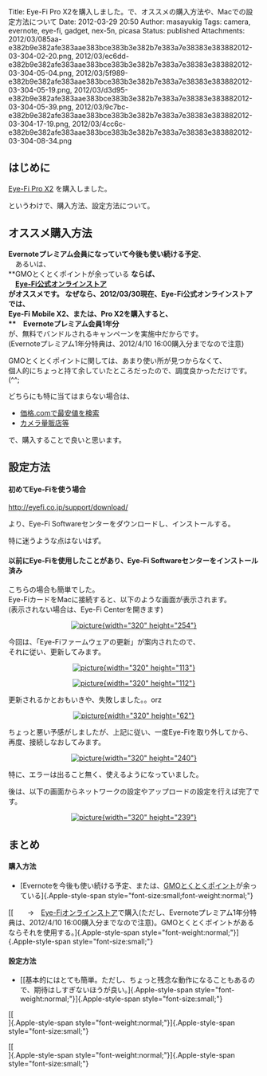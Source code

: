 Title: Eye-Fi Pro X2を購入しました。で、オススメの購入方法や、Macでの設定方法について
Date: 2012-03-29 20:50
Author: masayukig
Tags: camera, evernote, eye-fi, gadget, nex-5n, picasa
Status: published
Attachments: 2012/03/085aa-e382b9e382afe383aae383bce383b3e382b7e383a7e38383e383882012-03-304-02-20.png, 2012/03/ec6dd-e382b9e382afe383aae383bce383b3e382b7e383a7e38383e383882012-03-304-05-04.png, 2012/03/5f989-e382b9e382afe383aae383bce383b3e382b7e383a7e38383e383882012-03-304-05-19.png, 2012/03/d3d95-e382b9e382afe383aae383bce383b3e382b7e383a7e38383e383882012-03-304-05-39.png, 2012/03/9c7bc-e382b9e382afe383aae383bce383b3e382b7e383a7e38383e383882012-03-304-17-19.png, 2012/03/4cc6c-e382b9e382afe383aae383bce383b3e382b7e383a7e38383e383882012-03-304-08-34.png

はじめに
--------

[Eye-Fi Pro X2](http://www.eyefi.co.jp/products/prox2) を購入しました。

<div style="margin:0;">

というわけで、購入方法、設定方法について。

</div>

オススメ購入方法
----------------

<div>

**Evernoteプレミアム会員になっていて今後も使い続ける予定**、  
　あるいは、  
**GMOとくとくポイントが余っている **ならば、  
　[Eye-Fi公式オンラインストア](http://eyefi.shop-pro.jp/)  
がオススメです。
なぜなら、2012/03/30現在、Eye-Fi公式オンラインストアでは、  
Eye-Fi Mobile X2、または、Pro X2を購入すると、  
**　Evernoteプレミアム会員1年分**  
が、無料でバンドルされるキャンペーンを実施中だからです。  
(Evernoteプレミアム1年分特典は、2012/4/10 16:00購入分までなので注意)

GMOとくとくポイントに関しては、あまり使い所が見つからなくて、  
個人的にちょっと持て余していたところだったので、調度良かっただけです。(\^\^;

どちらにも特に当てはまらない場合は、

-   [価格.comで最安値を検索](http://kakaku.com/search_results/Eye-Fi/)
-   [カメラ量販店等](http://www.yodobashi.com/ec/product/100000001001230441/index.html)

<div>

で、購入することで良いと思います。

</div>

</div>

設定方法
--------

<div>

#### 初めてEye-Fiを使う場合

<div>

<http://eyefi.co.jp/support/download/>

</div>

<div>

より、Eye-Fi Softwareセンターをダウンロードし、インストールする。

</div>

<div>

特に迷うような点はないはず。

</div>

<div>

</div>

#### 以前にEye-Fiを使用したことがあり、Eye-Fi Softwareセンターをインストール済み

こちらの場合も簡単でした。  
Eye-FiカードをMacに接続すると、以下のような画面が表示されます。  
(表示されない場合は、Eye-Fi Centerを開きます)

<div class="separator" style="clear:both;text-align:center;">

[![picture](https://masayukig.files.wordpress.com/2012/03/085aa-e382b9e382afe383aae383bce383b3e382b7e383a7e38383e383882012-03-304-02-20.png?w=300){width="320"
height="254"}](https://masayukig.files.wordpress.com/2012/03/085aa-e382b9e382afe383aae383bce383b3e382b7e383a7e38383e383882012-03-304-02-20.png)

</div>

今回は、「Eye-Fiファームウェアの更新」が案内されたので、  
それに従い、更新してみます。

<div class="separator" style="clear:both;text-align:center;">

[![picture](https://masayukig.files.wordpress.com/2012/03/ec6dd-e382b9e382afe383aae383bce383b3e382b7e383a7e38383e383882012-03-304-05-04.png?w=300){width="320"
height="113"}](https://masayukig.files.wordpress.com/2012/03/ec6dd-e382b9e382afe383aae383bce383b3e382b7e383a7e38383e383882012-03-304-05-04.png)

</div>

<div class="separator" style="clear:both;text-align:center;">

[![picture](https://masayukig.files.wordpress.com/2012/03/5f989-e382b9e382afe383aae383bce383b3e382b7e383a7e38383e383882012-03-304-05-19.png?w=300){width="320"
height="112"}](https://masayukig.files.wordpress.com/2012/03/5f989-e382b9e382afe383aae383bce383b3e382b7e383a7e38383e383882012-03-304-05-19.png)

</div>

更新されるかとおもいきや、失敗しました。。orz

<div class="separator" style="clear:both;text-align:center;">

[![picture](https://masayukig.files.wordpress.com/2012/03/d3d95-e382b9e382afe383aae383bce383b3e382b7e383a7e38383e383882012-03-304-05-39.png?w=300){width="320"
height="62"}](https://masayukig.files.wordpress.com/2012/03/d3d95-e382b9e382afe383aae383bce383b3e382b7e383a7e38383e383882012-03-304-05-39.png)

</div>

ちょっと悪い予感がしましたが、上記に従い、一度Eye-Fiを取り外してから、  
再度、接続しなおしてみます。

<div class="separator" style="clear:both;text-align:center;">

[![picture](https://masayukig.files.wordpress.com/2012/03/9c7bc-e382b9e382afe383aae383bce383b3e382b7e383a7e38383e383882012-03-304-17-19.png?w=300){width="320"
height="240"}](https://masayukig.files.wordpress.com/2012/03/9c7bc-e382b9e382afe383aae383bce383b3e382b7e383a7e38383e383882012-03-304-17-19.png)

</div>

<div class="separator" style="clear:both;text-align:center;">

</div>

<div style="text-align:left;margin:0;">

特に、エラーは出ること無く、使えるようになっていました。

</div>

<div style="text-align:left;">

後は、以下の画面からネットワークの設定やアップロードの設定を行えば完了です。

</div>

<div class="separator" style="clear:both;text-align:center;">

[![picture](https://masayukig.files.wordpress.com/2012/03/4cc6c-e382b9e382afe383aae383bce383b3e382b7e383a7e38383e383882012-03-304-08-34.png?w=300){width="320"
height="239"}](https://masayukig.files.wordpress.com/2012/03/4cc6c-e382b9e382afe383aae383bce383b3e382b7e383a7e38383e383882012-03-304-08-34.png)

</div>

</div>

<div>

まとめ
------

#### 購入方法

-   [Evernoteを今後も使い続ける予定、または、[GMOとくとくポイント](http://point.gmo.jp/)が余っている]{.Apple-style-span
    style="font-size:small;font-weight:normal;"}

<div>

[[　　→　[Eye-Fiオンラインストア](http://eyefi.shop-pro.jp/)で購入(ただし、Evernoteプレミアム1年分特典は、2012/4/10
16:00購入分までなので注意)。GMOとくとくポイントがあるならそれを使用する。]{.Apple-style-span
style="font-weight:normal;"}]{.Apple-style-span
style="font-size:small;"}

</div>

<div>

</div>

#### 設定方法

<div>

-   [[基本的にはとても簡単。ただし、ちょっと残念な動作になることもあるので、期待はしすぎないほうが良い。]{.Apple-style-span
    style="font-weight:normal;"}]{.Apple-style-span
    style="font-size:small;"}

<div>

[[  
]{.Apple-style-span style="font-weight:normal;"}]{.Apple-style-span
style="font-size:small;"}

</div>

</div>

<div>

[[  
]{.Apple-style-span style="font-weight:normal;"}]{.Apple-style-span
style="font-size:small;"}

</div>

</div>
